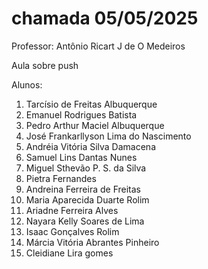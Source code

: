 # chamada 05/05/2025
Professor: Antônio Ricart J de O Medeiros

Aula sobre push

Alunos:
1. Tarcísio de Freitas Albuquerque
2. Emanuel Rodrigues Batista
3. Pedro Arthur Maciel Albuquerque
4. José Frankarllyson Lima do Nascimento
5. Andréia Vitória Silva Damacena
6. Samuel Lins Dantas Nunes 
7. Miguel Sthevão P. S. da Silva
8. Pietra Fernandes
9. Andreina Ferreira de Freitas
10. Maria Aparecida Duarte Rolim
11. Ariadne Ferreira Alves
12. Nayara Kelly Soares de Lima 
12. Isaac Gonçalves Rolim
13. Márcia Vitória Abrantes Pinheiro
14. Cleidiane Lira gomes